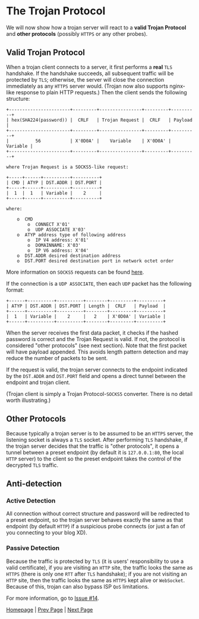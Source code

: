 # The Trojan Protocol

We will now show how a trojan server will react to a **valid Trojan Protocol** and **other protocols** (possibly `HTTPS` or any other probes).

## Valid Trojan Protocol

When a trojan client connects to a server, it first performs a **real** `TLS` handshake. If the handshake succeeds, all subsequent traffic will be protected by `TLS`; otherwise, the server will close the connection immediately as any `HTTPS` server would. (Trojan now also supports nginx-like response to plain HTTP requests.) Then the client sends the following structure:

```
+-----------------------+---------+----------------+---------+----------+
| hex(SHA224(password)) |  CRLF   | Trojan Request |  CRLF   | Payload  |
+-----------------------+---------+----------------+---------+----------+
|          56           | X'0D0A' |    Variable    | X'0D0A' | Variable |
+-----------------------+---------+----------------+---------+----------+

where Trojan Request is a SOCKS5-like request:

+-----+------+----------+----------+
| CMD | ATYP | DST.ADDR | DST.PORT |
+-----+------+----------+----------+
|  1  |  1   | Variable |    2     |
+-----+------+----------+----------+

where:

    o  CMD
        o  CONNECT X'01'
        o  UDP ASSOCIATE X'03'
    o  ATYP address type of following address
        o  IP V4 address: X'01'
        o  DOMAINNAME: X'03'
        o  IP V6 address: X'04'
    o  DST.ADDR desired destination address
    o  DST.PORT desired destination port in network octet order
```

More information on `SOCKS5` requests can be found [here](https://tools.ietf.org/html/rfc1928).

If the connection is a `UDP ASSOCIATE`, then each `UDP` packet has the following format:

```
+------+----------+----------+--------+---------+----------+
| ATYP | DST.ADDR | DST.PORT | Length |  CRLF   | Payload  |
+------+----------+----------+--------+---------+----------+
|  1   | Variable |    2     |   2    | X'0D0A' | Variable |
+------+----------+----------+--------+---------+----------+
```

When the server receives the first data packet, it checks if the hashed password is correct and the Trojan Request is valid. If not, the protocol is considered "other protocols" (see next section). Note that the first packet will have payload appended. This avoids length pattern detection and may reduce the number of packets to be sent.

If the request is valid, the trojan server connects to the endpoint indicated by the `DST.ADDR` and `DST.PORT` field and opens a direct tunnel between the endpoint and trojan client.

(Trojan client is simply a Trojan Protocol-`SOCKS5` converter. There is no detail worth illustrating.)

## Other Protocols

Because typically a trojan server is to be assumed to be an `HTTPS` server, the listening socket is always a `TLS` socket. After performing `TLS` handshake, if the trojan server decides that the traffic is "other protocols", it opens a tunnel between a preset endpoint (by default it is `127.0.0.1:80`, the local `HTTP` server) to the client so the preset endpoint takes the control of the decrypted `TLS` traffic.

## Anti-detection

### Active Detection

All connection without correct structure and password will be redirected to a preset endpoint, so the trojan server behaves exactly the same as that endpoint (by default `HTTP`) if a suspicious probe connects (or just a fan of you connecting to your blog XD).

### Passive Detection

Because the traffic is protected by `TLS` (it is users' responsibility to use a valid certificate), if you are visiting an `HTTP` site, the traffic looks the same as `HTTPS` (there is only one `RTT` after `TLS` handshake); if you are not visiting an `HTTP` site, then the traffic looks the same as `HTTPS` kept alive or `WebSocket`. Because of this, trojan can also bypass ISP `QoS` limitations.

For more information, go to [Issue #14](https://github.com/trojan-gfw/trojan/issues/14).

[Homepage](.) | [Prev Page](overview) | [Next Page](config)
